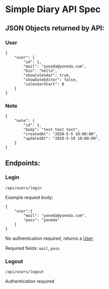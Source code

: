 # Simple Diary API Spec

## JSON Objects returned by API:

### User
```
{
	"user": {
		"id": 1,
		"mail": "yoneda@yoneda.com",
		"bio": "hello",
		"showCalendar": true,
		"showDateEditor": false,
		"calendarStart": 0
	}
}
```
### Note
```
{
	"note": {
		"id": 1,
		"body": "text text text",
		"createdAt": "2020-5-5 10:00:00",
		"updatedAt": "2020-5-10 10:00:00",
	}
}
```
## Endpoints:

### Login

`/api/users/login`

Example request body:
```
{
	"user":{
		"mail": "yoneda@yoneda.com",
		"pass": "yoneda"
	}
}
```
No authentication required, returns a [User](#User)

Required fields: `mail`, `pass`

### Logout

`/api/users/logout`

Authentication required

